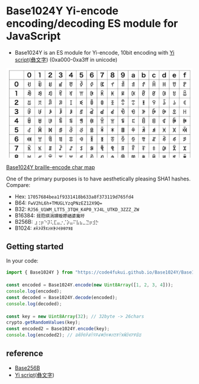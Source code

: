 # Base1024Y Yi-encode encoding/decoding ES module for JavaScript

- Base1024Y is an ES module for Yi-encode, 10bit encoding with [Yi script](https://en.wikipedia.org/wiki/Yi_script)([彝文字](https://ja.wikipedia.org/wiki/%E5%BD%9D%E6%96%87%E5%AD%97)) (0xa000-0xa3ff in unicode)

![Base1024Y.png](Base1024Y.png)

[Base1024Y braille-encode char map](https://code4fukui.github.io/Base1024Y/)

One of the primary purposes is to have aesthetically pleasing SHA1 hashes. Compare:

- Hex:    `17057684bea1f9331418b633a8f373119d765fd4`
- B64:    `FwV2hL6h+TMUGLYzqPNzEZ12X9Q=`
- B32:    `RJ56_U1WM_LTT5_3TQH_K4P0_YJ4L_UTKD_3ZZZ_ZW`
- B16384: `叕蒄綨涓婐暶嫪崷婆歶旴`
- B256B:  `⣰⢐⡶⠑⡽⢅⣏⣤⡐⡈⡵⣤⠍⣧⣦⣀⣙⡶⣺⡓`
- B1024:  `ꁜꁗꆡꂾꊇꎓꃅꀘꋘꌺꈼꍳꁆꇗꆗꏔ`

## Getting started

In your code:

```javascript
import { Base1024Y } from "https://code4fukui.github.io/Base1024Y/Base1024Y.js";

const encoded = Base1024Y.encode(new Uint8Array([1, 2, 3, 4]));
console.log(encoded);
const decoded = Base1024Y.decode(encoded);
console.log(decoded);

const key = new Uint8Array(32); // 32byte -> 26chars
crypto.getRandomValues(key);
const encoded2 = Base1024Y.encode(key);
console.log(encoded2); // ꇷꆁꊳꊙꂜꂡꋮꀬꅶꂟꇾꇳꃛꇾꃅꇖꏙꌨꎫꁑꅒꂁꇗꂎꅏꀠ
```

## reference

- [Base256B](https://github.com/code4fukui/Base256B)
- [Yi script](https://en.wikipedia.org/wiki/Yi_script)([彝文字](https://ja.wikipedia.org/wiki/%E5%BD%9D%E6%96%87%E5%AD%97))
